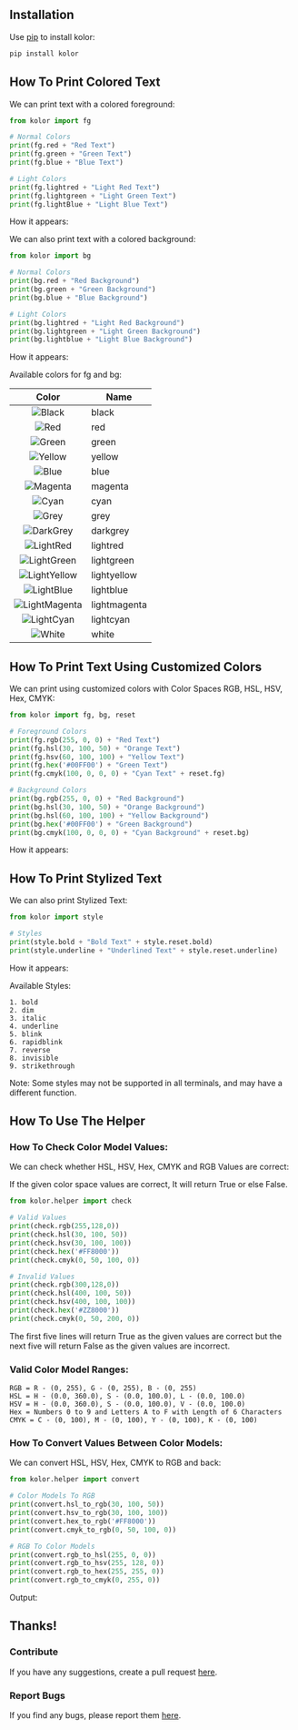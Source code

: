 ## Installation

Use [pip](https://pip.pypa.io/en/stable/) to install kolor:

```bash
pip install kolor
```

## How To Print Colored Text

We can print text with a colored foreground:

```python
from kolor import fg

# Normal Colors
print(fg.red + "Red Text")
print(fg.green + "Green Text")
print(fg.blue + "Blue Text")

# Light Colors
print(fg.lightred + "Light Red Text")
print(fg.lightgreen + "Light Green Text")
print(fg.lightBlue + "Light Blue Text")
```

How it appears:


We can also print text with a colored background:

```python
from kolor import bg

# Normal Colors
print(bg.red + "Red Background")
print(bg.green + "Green Background")
print(bg.blue + "Blue Background")

# Light Colors
print(bg.lightred + "Light Red Background")
print(bg.lightgreen + "Light Green Background")
print(bg.lightblue + "Light Blue Background")
```

How it appears:


Available colors for fg and bg:

| Color                                                           | Name           |
|:---------------------------------------------------------------:|----------------|
| ![Black](https://placehold.co/15x15/000000/000000.png)          | black          |
| ![Red](https://placehold.co/15x15/800000/800000.png)            | red            |
| ![Green](https://placehold.co/15x15/008000/008000.png)          | green          |
| ![Yellow](https://placehold.co/15x15/808000/808000.png)         | yellow         |
| ![Blue](https://placehold.co/15x15/000080/000080.png)           | blue           |
| ![Magenta](https://placehold.co/15x15/800080/800080.png)        | magenta        |
| ![Cyan](https://placehold.co/15x15/008080/008080.png)           | cyan           |
| ![Grey](https://placehold.co/15x15/C0C0C0/C0C0C0.png)           | grey           |
| ![DarkGrey](https://placehold.co/15x15/808080/808080.png)       | darkgrey       |
| ![LightRed](https://placehold.co/15x15/FF0000/FF0000.png)       | lightred       |
| ![LightGreen](https://placehold.co/15x15/00FF00/00FF00.png)     | lightgreen     |
| ![LightYellow](https://placehold.co/15x15/FFFF00/FFFF00.png)    | lightyellow    |
| ![LightBlue](https://placehold.co/15x15/0000FF/0000FF.png)      | lightblue      |
| ![LightMagenta](https://placehold.co/15x15/FF00FF/FF00FF.png)   | lightmagenta   |
| ![LightCyan](https://placehold.co/15x15/00FFFF/00FFFF.png)      | lightcyan      |
| ![White](https://placehold.co/15x15/FFFFFF/FFFFFF.png)          | white          |

## How To Print Text Using Customized Colors

We can print using customized colors with Color Spaces RGB, HSL, HSV, Hex, CMYK:

```python
from kolor import fg, bg, reset

# Foreground Colors
print(fg.rgb(255, 0, 0) + "Red Text")
print(fg.hsl(30, 100, 50) + "Orange Text")
print(fg.hsv(60, 100, 100) + "Yellow Text")
print(fg.hex('#00FF00') + "Green Text")
print(fg.cmyk(100, 0, 0, 0) + "Cyan Text" + reset.fg)

# Background Colors
print(bg.rgb(255, 0, 0) + "Red Background")
print(bg.hsl(30, 100, 50) + "Orange Background")
print(bg.hsl(60, 100, 100) + "Yellow Background")
print(bg.hex('#00FF00') + "Green Background")
print(bg.cmyk(100, 0, 0, 0) + "Cyan Background" + reset.bg)
```

How it appears:


## How To Print Stylized Text

We can also print Stylized Text:

```python
from kolor import style

# Styles
print(style.bold + "Bold Text" + style.reset.bold)
print(style.underline + "Underlined Text" + style.reset.underline)
```

How it appears:


Available Styles:
    
    1. bold
    2. dim
    3. italic
    4. underline
    5. blink
    6. rapidblink
    7. reverse
    8. invisible
    9. strikethrough

Note: Some styles may not be supported in all terminals, and may have a different function.

## How To Use The Helper

### How To Check Color Model Values:

We can check whether HSL, HSV, Hex, CMYK and RGB Values are correct:

If the given color space values are correct, It will return True or else False.

```python
from kolor.helper import check

# Valid Values
print(check.rgb(255,128,0))
print(check.hsl(30, 100, 50))
print(check.hsv(30, 100, 100))
print(check.hex('#FF8000'))
print(check.cmyk(0, 50, 100, 0))

# Invalid Values
print(check.rgb(300,128,0))
print(check.hsl(400, 100, 50))
print(check.hsv(400, 100, 100))
print(check.hex('#ZZ8000'))
print(check.cmyk(0, 50, 200, 0))
```

The first five lines will return True as the given values are correct but the next five will return False as the given values are incorrect.

### Valid Color Model Ranges:

    RGB = R - (0, 255), G - (0, 255), B - (0, 255)
    HSL = H - (0.0, 360.0), S - (0.0, 100.0), L - (0.0, 100.0)
    HSV = H - (0.0, 360.0), S - (0.0, 100.0), V - (0.0, 100.0)
    Hex = Numbers 0 to 9 and Letters A to F with Length of 6 Characters
    CMYK = C - (0, 100), M - (0, 100), Y - (0, 100), K - (0, 100)

### How To Convert Values Between Color Models:

We can convert HSL, HSV, Hex, CMYK to RGB and back:

```python
from kolor.helper import convert

# Color Models To RGB
print(convert.hsl_to_rgb(30, 100, 50))
print(convert.hsv_to_rgb(30, 100, 100))
print(convert.hex_to_rgb('#FF8000'))
print(convert.cmyk_to_rgb(0, 50, 100, 0))

# RGB To Color Models
print(convert.rgb_to_hsl(255, 0, 0))
print(convert.rgb_to_hsv(255, 128, 0))
print(convert.rgb_to_hex(255, 255, 0))
print(convert.rgb_to_cmyk(0, 255, 0))
```

Output:


## Thanks!

### Contribute

If you have any suggestions, create a pull request [here](https://github.com/Samuel9360639/kolor/pulls).

### Report Bugs

If you find any bugs, please report them [here](https://github.com/Samuel9360639/kolor/issues).